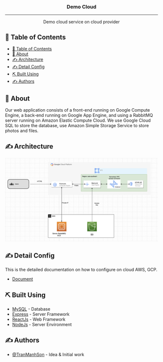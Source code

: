 <h3 align="center">Demo Cloud</h3>


---

<p align="center"> Demo cloud service on cloud provider
    <br> 
</p>

## 📝 Table of Contents

- [📝 Table of Contents](#-table-of-contents)
- [🧐 About ](#-about-)
- [✍️ Architecture  ](#️-architecture--)
- [✍️ Detail Config  ](#️-detail-config--)
- [⛏️ Built Using ](#️-built-using-)
- [✍️ Authors ](#️-authors-)

## 🧐 About <a name = "about"></a>

Our web application consists of a front-end running on Google Compute Engine, a back-end running on Google App Engine, and using a RabbitMQ server running on Amazon Elastic Compute Cloud. We use Google Cloud SQL to store the database, use Amazon Simple Storage Service to store photos and files.

## ✍️ Architecture  <a name = "architecture"></a>


![Screenshot](Screenshot.png)

## ✍️ Detail Config  <a name = "detail_config"></a>

This is the detailed documentation on how to configure on cloud AWS, GCP.


- [Document](https://docs.google.com/document/d/1nkdnIFAAAB5tYTWLlBv46qWq0tfUT3aSTZYEun0iGfA)


## ⛏️ Built Using <a name = "built_using"></a>

- [MySQL](https://www.mysql.com/) - Database
- [Express](https://expressjs.com/) - Server Framework
- [ReactJs](https://legacy.reactjs.org/) - Web Framework
- [NodeJs](https://nodejs.org/en/) - Server Environment

## ✍️ Authors <a name = "authors"></a>

- [@TranManhSon](https://github.com/TranManhSon) - Idea & Initial work

